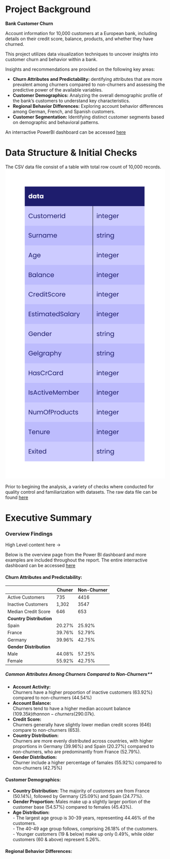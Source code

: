 # Project Background
**Bank Customer Churn**

Account information for 10,000 customers at a European bank, including details on their credit score, balance, products, and whether they have churned.

This project utilizes data visualization techniques to uncover insights into customer churn and behavior within a bank.

Insights and recommendations are provided on the following key areas:
- **Churn Attributes and Predictability:** dentifying attributes that are more prevalent among churners compared to non-churners and assessing the predictive power of the available variables.
- **Customer Demographics:** Analyzing the overall demographic profile of the bank’s customers to understand key characteristics. 
- **Regional Behavior Differences:** Exploring account behavior differences among German, French, and Spanish customers.
- **Customer Segmentation:** Identifying distinct customer segments based on demographic and behavioral patterns.

An interractive PowerBI dashboard can be accessed [here](https://app.powerbi.com/view?r=eyJrIjoiZGIxNDQ3ZjItZmZjMS00YzQzLWEzZTYtYTkwZWU1YmY0ZWFhIiwidCI6IjJkZTU1ZjVjLWQwMDMtNGQyYS04MjZiLWVhZDJhOWYyYjljZCJ9)

# Data Structure & Initial Checks
The CSV data file consist of a table with total row count of 10,000 records.
![image_alt](https://github.com/princeabdul99/bank_customer/blob/d1725e6eebb55f4f382af8ac636ef6d9a4a72e00/Org%20Chart%20Flowchart%20Whiteboard%20in%20Violet%20Purple%20Adjacent%20Color%20Blocks%20Style%20(3).png)  

Prior to begining the analysis, a variety of checks where conducted for quality control and familiarization with datasets. The raw data file can be found [here]()

# Executive Summary

### Overview Findings

High Level content here ->


Below is the overview page from the Power BI dashboard and more examples are included throughout the report. The entire interractive dashboard can be accessed [here](https://app.powerbi.com/view?r=eyJrIjoiZGIxNDQ3ZjItZmZjMS00YzQzLWEzZTYtYTkwZWU1YmY0ZWFhIiwidCI6IjJkZTU1ZjVjLWQwMDMtNGQyYS04MjZiLWVhZDJhOWYyYjljZCJ9)




#### Churn Attributes and Predictability:

|                      | Chuner | Non-Churner |
|----------------------|--------|-------------|
| Active Customers     | 735    | 4416        |
| Inactive Customers   | 1,302  | 3547        |
| Median Credit Score  | 646    | 653         |
| **Country Distribution**                    |
| Spain                | 20.27% | 25.92%      |
| France               | 39.76% | 52.79%      |
| Germany              | 39.96% | 42.75%      |
| **Gender Distribution**                     |
| Male                 | 44.08% | 57.25%      |
| Female               | 55.92% | 42.75%      |

##### Common Attributes Among Churners Compared to Non-Churners**
- **Account Activity:**  
  Churners have a higher proportion of inactive customers (63.92%) compared to non-churmers (44.54%)
- **Account Balance:**  
  Churners tend to have a higher median account balance ($109.35k) than non-churners ($290.07k).
- **Credit Score:**  
  Churners generally have slightly lower median credit scores (646) compare to non-churners (653).
- **Country Distribution:**  
  Churners are more evenly distributed across countries, with higher proportions in Germany (39.96%) and Spain (20.27%) compared to non-churners, who are predominantly from France (52.79%).
- **Gender Distribution:**  
  Churner include a higher percentage of famales (55.92%) compared to non-churners (42.75%)       


#### Customer Demographics:
- **Country Distribution:**
  The majority of customers are from France (50.14%), followed by Germany (25.09%) and Spain (24.77%).
- **Gender Proportion:**
  Males make up a slightly larger portion of the customer base (54.57%) compared to females (45.43%).
- **Age Distribution:**  
      - The largest age group is 30-39 years, representing 44.46% of the customers.  
      - The 40-49 age group follows, comprising 26.18% of the customers.  
      - Younger customers (19 & below) make up only 0.49%, while older customers (60 & above) represent 5.26%.


#### Regional Behavior Differences:













  








